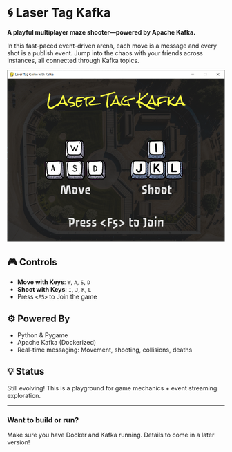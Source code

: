 # 🌀 Laser Tag Kafka

**A playful multiplayer maze shooter—powered by Apache Kafka.**

In this fast-paced event-driven arena, each move is a message and every shot is a publish event. Jump into the chaos with your friends across instances, all connected through Kafka topics.

![Laser Tag Kafka Menu](image/LaserTagKafkaMenu.png)

## 🎮 Controls

- **Move with Keys**: `W`, `A`, `S`, `D`  
- **Shoot with Keys**: `I`, `J`, `K`, `L`  
- Press `<F5>` to Join the game

## ⚙️ Powered By

- Python & Pygame
- Apache Kafka (Dockerized)
- Real-time messaging: Movement, shooting, collisions, deaths

## 💡 Status

Still evolving! This is a playground for game mechanics + event streaming exploration.

---

### Want to build or run?

Make sure you have Docker and Kafka running. Details to come in a later version!

